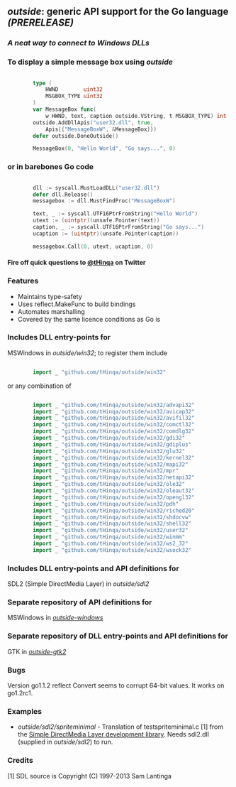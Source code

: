 ## *outside*: generic API support for the Go language *(PRERELEASE)*

### *A neat way to connect to Windows DLLs*

### To display a simple message box using *outside*
```go

		type (
			HWND        uint32
			MSGBOX_TYPE uint32
		)
		var MessageBox func(
			w HWND, text, caption outside.VString, t MSGBOX_TYPE) int
		outside.AddDllApis("user32.dll", true,
			Apis{{"MessageBoxW", &MessageBox}})
		defer outside.DoneOutside()

		MessageBox(0, "Hello World", "Go says...", 0)
```
### or in barebones Go code
```go

		dll := syscall.MustLoadDLL("user32.dll")
		defer dll.Release()
		messagebox := dll.MustFindProc("MessageBoxW")

		text, _ := syscall.UTF16PtrFromString("Hello World")
		utext := (uintptr)(unsafe.Pointer(text))
		caption, _ := syscall.UTF16PtrFromString("Go says...")
		ucaption := (uintptr)(unsafe.Pointer(caption))

		messagebox.Call(0, utext, ucaption, 0)
```

#### Fire off quick questions to [@tHinqa](http://twitter.com/tHinqa) on Twitter

### Features
* Maintains type-safety
* Uses reflect.MakeFunc to build bindings
* Automates marshalling
* Covered by the same licence conditions as Go is

### Includes DLL entry-points for
MSWindows in *outside/win32*; to register them include
```go

		import _ "github.com/tHinqa/outside/win32"
```
or any combination of
```go

		import _ "github.com/tHinqa/outside/win32/advapi32"
		import _ "github.com/tHinqa/outside/win32/avicap32"
		import _ "github.com/tHinqa/outside/win32/avifil32"
		import _ "github.com/tHinqa/outside/win32/comctl32"
		import _ "github.com/tHinqa/outside/win32/comdlg32"
		import _ "github.com/tHinqa/outside/win32/gdi32"
		import _ "github.com/tHinqa/outside/win32/gdiplus"
		import _ "github.com/tHinqa/outside/win32/glu32"
		import _ "github.com/tHinqa/outside/win32/kernel32"
		import _ "github.com/tHinqa/outside/win32/mapi32"
		import _ "github.com/tHinqa/outside/win32/mpr"
		import _ "github.com/tHinqa/outside/win32/netapi32"
		import _ "github.com/tHinqa/outside/win32/ole32"
		import _ "github.com/tHinqa/outside/win32/oleaut32"
		import _ "github.com/tHinqa/outside/win32/opengl32"
		import _ "github.com/tHinqa/outside/win32/pdh"
		import _ "github.com/tHinqa/outside/win32/riched20"
		import _ "github.com/tHinqa/outside/win32/shdocvw"
		import _ "github.com/tHinqa/outside/win32/shell32"
		import _ "github.com/tHinqa/outside/win32/user32"
		import _ "github.com/tHinqa/outside/win32/winmm"
		import _ "github.com/tHinqa/outside/win32/ws2_32"
		import _ "github.com/tHinqa/outside/win32/wsock32"
```
### Includes DLL entry-points and API definitions for
SDL2 (Simple DirectMedia Layer) in *outside/sdl2*

### Separate repository of API definitions for
MSWindows in [*outside-windows*](https://github.com/tHinqa/outside-windows)

### Separate repository of DLL entry-points and API definitions for
GTK in [*outside-gtk2*](https://github.com/tHinqa/outside-gtk2)

### Bugs
Version go1.1.2 reflect Convert seems to corrupt 64-bit values. It works on go1.2rc1.

### Examples
- *outside/sdl2/spriteminimal* - Translation of testspriteminimal.c [1] from the [Simple DirectMedia Layer development library](http://www.libsdl.org/download-2.0.php). Needs sdl2.dll (supplied in *outside/sdl2*) to run.

### Credits
[1] SDL source is Copyright (C) 1997-2013 Sam Lantinga
